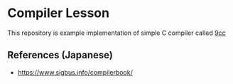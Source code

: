 # Compiler Lesson

This repository is example implementation of simple C compiler called [9cc](https://github.com/rui314/9cc)

## References (Japanese)

- https://www.sigbus.info/compilerbook/
